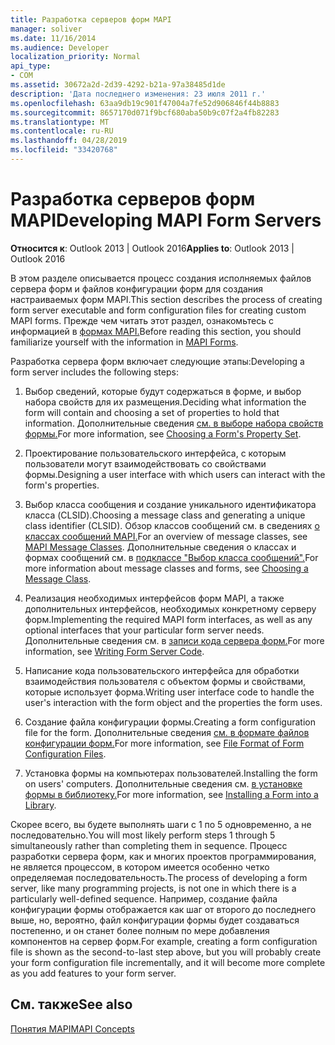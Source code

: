 ```yaml
---
title: Разработка серверов форм MAPI
manager: soliver
ms.date: 11/16/2014
ms.audience: Developer
localization_priority: Normal
api_type:
- COM
ms.assetid: 30672a2d-2d39-4292-b21a-97a38485d1de
description: 'Дата последнего изменения: 23 июля 2011 г.'
ms.openlocfilehash: 63aa9db19c901f47004a7fe52d906846f44b8883
ms.sourcegitcommit: 8657170d071f9bcf680aba50b9c07f2a4fb82283
ms.translationtype: MT
ms.contentlocale: ru-RU
ms.lasthandoff: 04/28/2019
ms.locfileid: "33420768"
---
```

# <a name="developing-mapi-form-servers"></a><span data-ttu-id="f48bf-103">Разработка серверов форм MAPI</span><span class="sxs-lookup"><span data-stu-id="f48bf-103">Developing MAPI Form Servers</span></span>

  
  
<span data-ttu-id="f48bf-104">**Относится к**: Outlook 2013 | Outlook 2016</span><span class="sxs-lookup"><span data-stu-id="f48bf-104">**Applies to**: Outlook 2013 | Outlook 2016</span></span> 
  
<span data-ttu-id="f48bf-105">В этом разделе описывается процесс создания исполняемых файлов сервера форм и файлов конфигурации форм для создания настраиваемых форм MAPI.</span><span class="sxs-lookup"><span data-stu-id="f48bf-105">This section describes the process of creating form server executable and form configuration files for creating custom MAPI forms.</span></span> <span data-ttu-id="f48bf-106">Прежде чем читать этот раздел, ознакомьтесь с информацией в [формах MAPI.](mapi-forms.md)</span><span class="sxs-lookup"><span data-stu-id="f48bf-106">Before reading this section, you should familiarize yourself with the information in [MAPI Forms](mapi-forms.md).</span></span>
  
<span data-ttu-id="f48bf-107">Разработка сервера форм включает следующие этапы:</span><span class="sxs-lookup"><span data-stu-id="f48bf-107">Developing a form server includes the following steps:</span></span>
  
1. <span data-ttu-id="f48bf-108">Выбор сведений, которые будут содержаться в форме, и выбор набора свойств для их размещения.</span><span class="sxs-lookup"><span data-stu-id="f48bf-108">Deciding what information the form will contain and choosing a set of properties to hold that information.</span></span> <span data-ttu-id="f48bf-109">Дополнительные сведения [см. в выборе набора свойств формы.](choosing-a-form-s-property-set.md)</span><span class="sxs-lookup"><span data-stu-id="f48bf-109">For more information, see [Choosing a Form's Property Set](choosing-a-form-s-property-set.md).</span></span>
    
2. <span data-ttu-id="f48bf-110">Проектирование пользовательского интерфейса, с которым пользователи могут взаимодействовать со свойствами формы.</span><span class="sxs-lookup"><span data-stu-id="f48bf-110">Designing a user interface with which users can interact with the form's properties.</span></span>
    
3. <span data-ttu-id="f48bf-111">Выбор класса сообщения и создание уникального идентификатора класса (CLSID).</span><span class="sxs-lookup"><span data-stu-id="f48bf-111">Choosing a message class and generating a unique class identifier (CLSID).</span></span> <span data-ttu-id="f48bf-112">Обзор классов сообщений см. в сведениях [о классах сообщений MAPI.](mapi-message-classes.md)</span><span class="sxs-lookup"><span data-stu-id="f48bf-112">For an overview of message classes, see [MAPI Message Classes](mapi-message-classes.md).</span></span> <span data-ttu-id="f48bf-113">Дополнительные сведения о классах и формах сообщений см. в [подклассе "Выбор класса сообщений".](choosing-a-message-class.md)</span><span class="sxs-lookup"><span data-stu-id="f48bf-113">For more information about message classes and forms, see [Choosing a Message Class](choosing-a-message-class.md).</span></span>
    
4. <span data-ttu-id="f48bf-114">Реализация необходимых интерфейсов форм MAPI, а также дополнительных интерфейсов, необходимых конкретному серверу форм.</span><span class="sxs-lookup"><span data-stu-id="f48bf-114">Implementing the required MAPI form interfaces, as well as any optional interfaces that your particular form server needs.</span></span> <span data-ttu-id="f48bf-115">Дополнительные сведения см. в [записи кода сервера форм.](writing-form-server-code.md)</span><span class="sxs-lookup"><span data-stu-id="f48bf-115">For more information, see [Writing Form Server Code](writing-form-server-code.md).</span></span> 
    
5. <span data-ttu-id="f48bf-116">Написание кода пользовательского интерфейса для обработки взаимодействия пользователя с объектом формы и свойствами, которые использует форма.</span><span class="sxs-lookup"><span data-stu-id="f48bf-116">Writing user interface code to handle the user's interaction with the form object and the properties the form uses.</span></span>
    
6. <span data-ttu-id="f48bf-117">Создание файла конфигурации формы.</span><span class="sxs-lookup"><span data-stu-id="f48bf-117">Creating a form configuration file for the form.</span></span> <span data-ttu-id="f48bf-118">Дополнительные сведения [см. в формате файлов конфигурации форм.](file-format-of-form-configuration-files.md)</span><span class="sxs-lookup"><span data-stu-id="f48bf-118">For more information, see [File Format of Form Configuration Files](file-format-of-form-configuration-files.md).</span></span>
    
7. <span data-ttu-id="f48bf-119">Установка формы на компьютерах пользователей.</span><span class="sxs-lookup"><span data-stu-id="f48bf-119">Installing the form on users' computers.</span></span> <span data-ttu-id="f48bf-120">Дополнительные сведения см. [в установке формы в библиотеку.](installing-a-form-into-a-library.md)</span><span class="sxs-lookup"><span data-stu-id="f48bf-120">For more information, see [Installing a Form into a Library](installing-a-form-into-a-library.md).</span></span>
    
<span data-ttu-id="f48bf-121">Скорее всего, вы будете выполнять шаги с 1 по 5 одновременно, а не последовательно.</span><span class="sxs-lookup"><span data-stu-id="f48bf-121">You will most likely perform steps 1 through 5 simultaneously rather than completing them in sequence.</span></span> <span data-ttu-id="f48bf-122">Процесс разработки сервера форм, как и многих проектов программирования, не является процессом, в котором имеется особенно четко определяемая последовательность.</span><span class="sxs-lookup"><span data-stu-id="f48bf-122">The process of developing a form server, like many programming projects, is not one in which there is a particularly well-defined sequence.</span></span> <span data-ttu-id="f48bf-123">Например, создание файла конфигурации формы отображается как шаг от второго до последнего выше, но, вероятно, файл конфигурации формы будет создаваться постепенно, и он станет более полным по мере добавления компонентов на сервер форм.</span><span class="sxs-lookup"><span data-stu-id="f48bf-123">For example, creating a form configuration file is shown as the second-to-last step above, but you will probably create your form configuration file incrementally, and it will become more complete as you add features to your form server.</span></span>
  
## <a name="see-also"></a><span data-ttu-id="f48bf-124">См. также</span><span class="sxs-lookup"><span data-stu-id="f48bf-124">See also</span></span>



[<span data-ttu-id="f48bf-125">Понятия MAPI</span><span class="sxs-lookup"><span data-stu-id="f48bf-125">MAPI Concepts</span></span>](mapi-concepts.md)

